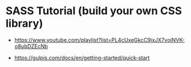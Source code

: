 # SASS Tutorial (build your own CSS library)

- https://www.youtube.com/playlist?list=PL4cUxeGkcC9jxJX7vojNVK-o8ubDZEcNb

- https://gulpjs.com/docs/en/getting-started/quick-start
